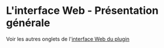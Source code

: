 # L'interface Web - Présentation générale



Voir les autres onglets de l'[interface Web du plugin](Home.md#linterface-web-du-plugin)
